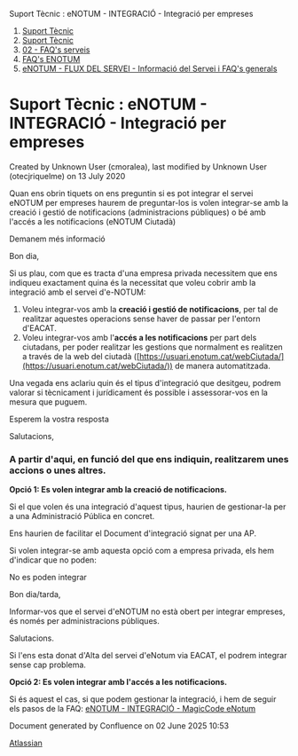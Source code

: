Suport Tècnic : eNOTUM - INTEGRACIÓ - Integració per empreses  

1.  [Suport Tècnic](index.html)
2.  [Suport Tècnic](13893782.html)
3.  [02 - FAQ's serveis](26313393.html)
4.  [FAQ's ENOTUM](28705561.html)
5.  [eNOTUM - FLUX DEL SERVEI - Informació del Servei i FAQ's generals](26313306.html)

Suport Tècnic : eNOTUM - INTEGRACIÓ - Integració per empreses
=============================================================

Created by Unknown User (cmoralea), last modified by Unknown User (otecjriquelme) on 13 July 2020

Quan ens obrin tiquets on ens preguntin si es pot integrar el servei eNOTUM per empreses haurem de preguntar-los is volen integrar-se amb la creació i gestió de notificacions (administracions públiques) o bé amb l'accés a les notificacions (eNOTUM Ciutadà)

  

Demanem més informació

Bon dia,

Si us plau, com que es tracta d'una empresa privada necessitem que ens indiqueu exactament quina és la necessitat que voleu cobrir amb la integració amb el servei d'e-NOTUM:

1.  Voleu integrar-vos amb la **creació i gestió de notificacions**, per tal de realitzar aquestes operacions sense haver de passar per l'entorn d'EACAT.
2.  Voleu integrar-vos amb l'**accés a les notificacions** per part dels ciutadans, per poder realitzar les gestions que normalment es realitzen a través de la web del ciutadà ([https://usuari.enotum.cat/webCiutada/](https://usuari.enotum.cat/webCiutada/)) de manera automatitzada.

Una vegada ens aclariu quin és el tipus d'integració que desitgeu, podrem valorar si tècnicament i jurídicament és possible i assessorar-vos en la mesura que puguem.

Esperem la vostra resposta

Salutacions,

  

### A partir d'aqui, en funció del que ens indiquin, realitzarem unes accions o unes altres.

**Opció 1: Es volen integrar amb la creació de notificacions.**

Si el que volen és una integració d'aquest tipus, haurien de gestionar-la per a una Administració Pública en concret.

Ens haurien de facilitar el Document d'integració signat per una AP.

Si volen integrar-se amb aquesta opció com a empresa privada, els hem d'indicar que no poden:

No es poden integrar

Bon dia/tarda,

Informar-vos que el servei d'eNOTUM no està obert per integrar empreses, és només per administracions públiques.

Salutacions.

Si l'ens esta donat d'Alta del servei d'eNotum via EACAT, el podrem integrar sense cap problema.

  

  

**Opció 2: Es volen integrar amb l'accés a les notificacions.**

Si és aquest el cas, si que podem gestionar la integració, i hem de seguir els pasos de la FAQ: [eNOTUM - INTEGRACIÓ - MagicCode eNotum](24216292.html)

Document generated by Confluence on 02 June 2025 10:53

[Atlassian](http://www.atlassian.com/)
